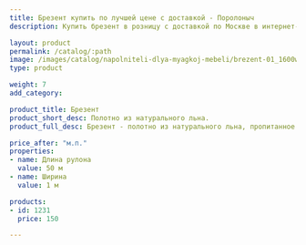 ```yaml
---
title: Брезент купить по лучшей цене с доставкой - Поролоныч
description: Купить брезент в розницу с доставкой по Москве в интернет-магазине Поролоныча.

layout: product
permalink: /catalog/:path
image: /images/catalog/napolniteli-dlya-myagkoj-mebeli/brezent-01_1600w.jpg
type: product

weight: 7
add_category: 

product_title: Брезент
product_short_desc: Полотно из натурального льна.
product_full_desc: Брезент - полотно из натурального льна, пропитанное специальным составом, который обеспечивает огнеупорные и водоотталкивающие свойства.

price_after: "м.п."
properties:
- name: Длина рулона
  value: 50 м
- name: Ширина
  value: 1 м

products:
- id: 1231
  price: 150

---
```

